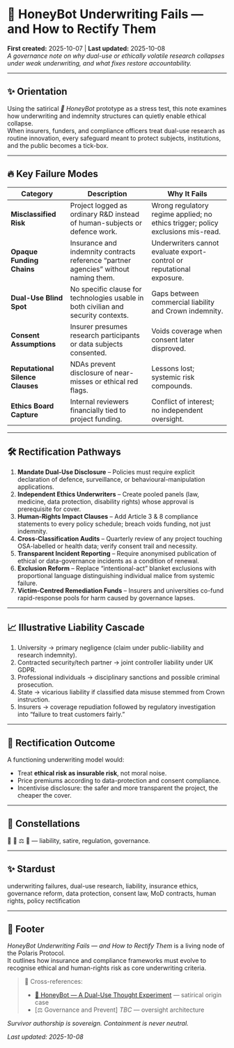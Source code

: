 # 🐝 HoneyBot Underwriting Fails — and How to Rectify Them  
**First created:** 2025-10-07 | **Last updated:** 2025-10-08  
*A governance note on why dual-use or ethically volatile research collapses under weak underwriting, and what fixes restore accountability.*

---

## ✨ Orientation  
Using the satirical *🍯 HoneyBot* prototype as a stress test, this note examines how underwriting and indemnity structures can quietly enable ethical collapse.  
When insurers, funders, and compliance officers treat dual-use research as routine innovation, every safeguard meant to protect subjects, institutions, and the public becomes a tick-box.  

---

## 🔥 Key Failure Modes  

| Category | Description | Why It Fails |  
|-----------|--------------|--------------|  
| **Misclassified Risk** | Project logged as ordinary R&D instead of human-subjects or defence work. | Wrong regulatory regime applied; no ethics trigger; policy exclusions mis-read. |  
| **Opaque Funding Chains** | Insurance and indemnity contracts reference “partner agencies” without naming them. | Underwriters cannot evaluate export-control or reputational exposure. |  
| **Dual-Use Blind Spot** | No specific clause for technologies usable in both civilian and security contexts. | Gaps between commercial liability and Crown indemnity. |  
| **Consent Assumptions** | Insurer presumes research participants or data subjects consented. | Voids coverage when consent later disproved. |  
| **Reputational Silence Clauses** | NDAs prevent disclosure of near-misses or ethical red flags. | Lessons lost; systemic risk compounds. |  
| **Ethics Board Capture** | Internal reviewers financially tied to project funding. | Conflict of interest; no independent oversight. |  

---

## 🛠️ Rectification Pathways  

1. **Mandate Dual-Use Disclosure** – Policies must require explicit declaration of defence, surveillance, or behavioural-manipulation applications.  
2. **Independent Ethics Underwriters** – Create pooled panels (law, medicine, data protection, disability rights) whose approval is prerequisite for cover.  
3. **Human-Rights Impact Clauses** – Add Article 3 & 8 compliance statements to every policy schedule; breach voids funding, not just indemnity.  
4. **Cross-Classification Audits** – Quarterly review of any project touching OSA-labelled or health data; verify consent trail and necessity.  
5. **Transparent Incident Reporting** – Require anonymised publication of ethical or data-governance incidents as a condition of renewal.  
6. **Exclusion Reform** – Replace “intentional-act” blanket exclusions with proportional language distinguishing individual malice from systemic failure.  
7. **Victim-Centred Remediation Funds** – Insurers and universities co-fund rapid-response pools for harm caused by governance lapses.  

---

## 📈 Illustrative Liability Cascade  

1. University → primary negligence (claim under public-liability and research indemnity).  
2. Contracted security/tech partner → joint controller liability under UK GDPR.  
3. Professional individuals → disciplinary sanctions and possible criminal prosecution.  
4. State → vicarious liability if classified data misuse stemmed from Crown instruction.  
5. Insurers → coverage repudiation followed by regulatory investigation into “failure to treat customers fairly.”  

---

## 🌈 Rectification Outcome  

A functioning underwriting model would:  
- Treat **ethical risk as insurable risk**, not moral noise.  
- Price premiums according to data-protection and consent compliance.  
- Incentivise disclosure: the safer and more transparent the project, the cheaper the cover.  
<!--You'd want to see the Cabinet minutes for this one, no? You can see some of the last ten years of tomfoolery signing off on something so ridiculous, no?-->
---

## 🌌 Constellations  

🐝 🍯 ⚖️ 📜 — liability, satire, regulation, governance.

---

## ✨ Stardust  

underwriting failures, dual-use research, liability, insurance ethics, governance reform, data protection, consent law, MoD contracts, human rights, policy rectification

---

## 🏮 Footer  

*HoneyBot Underwriting Fails — and How to Rectify Them* is a living node of the Polaris Protocol.  
It outlines how insurance and compliance frameworks must evolve to recognise ethical and human-rights risk as core underwriting criteria.

> 📡 Cross-references:  
> - [🍯 HoneyBot — A Dual-Use Thought Experiment](./🍯_honeybot_dual_use_thought_experiment.md) — satirical origin case  
> - [⚖️ Governance and Prevent] *TBC* — oversight architecture  

*Survivor authorship is sovereign. Containment is never neutral.*  

_Last updated: 2025-10-08_
